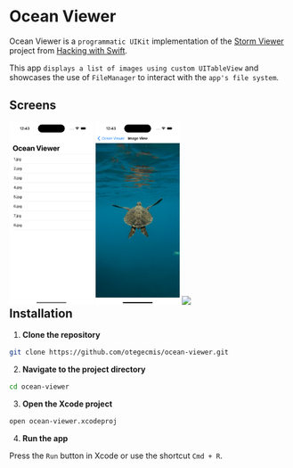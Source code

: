 # Ocean Viewer

Ocean Viewer is a `programmatic UIKit` implementation of the [Storm Viewer](https://www.hackingwithswift.com/read/1/overview) project from [Hacking with Swift](https://www.hackingwithswift.com/).

This app `displays a list of images using custom UITableView` and showcases the use of `FileManager` to interact with the `app's file system`.

## Screens

<div style="float: left;">
    <img src="assets/1.png" style="width: 30%;" />
    <img src="assets/2.png" style="width: 30%;" />
    <img src="assets/3.png" style="width: 30%;" />
</div>

## Installation

1. **Clone the repository**

```sh
git clone https://github.com/otegecmis/ocean-viewer.git
```

2. **Navigate to the project directory**

```sh
cd ocean-viewer
```

3. **Open the Xcode project**

```sh
open ocean-viewer.xcodeproj
```

4. **Run the app**

Press the `Run` button in Xcode or use the shortcut `Cmd + R`.

